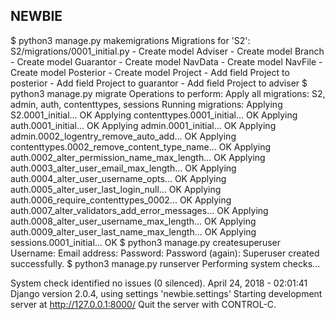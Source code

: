 NEWBIE
----
$ python3 manage.py makemigrations
Migrations for 'S2':
  S2/migrations/0001_initial.py
    - Create model Adviser
    - Create model Branch
    - Create model Guarantor
    - Create model NavData
    - Create model NavFile
    - Create model Posterior
    - Create model Project
    - Add field Project to posterior
    - Add field Project to guarantor
    - Add field Project to adviser
$ python3 manage.py migrate
Operations to perform:
  Apply all migrations: S2, admin, auth, contenttypes, sessions
Running migrations:
  Applying S2.0001_initial... OK
  Applying contenttypes.0001_initial... OK
  Applying auth.0001_initial... OK
  Applying admin.0001_initial... OK
  Applying admin.0002_logentry_remove_auto_add... OK
  Applying contenttypes.0002_remove_content_type_name... OK
  Applying auth.0002_alter_permission_name_max_length... OK
  Applying auth.0003_alter_user_email_max_length... OK
  Applying auth.0004_alter_user_username_opts... OK
  Applying auth.0005_alter_user_last_login_null... OK
  Applying auth.0006_require_contenttypes_0002... OK
  Applying auth.0007_alter_validators_add_error_messages... OK
  Applying auth.0008_alter_user_username_max_length... OK
  Applying auth.0009_alter_user_last_name_max_length... OK
  Applying sessions.0001_initial... OK
$ python3 manage.py createsuperuser
Username:
Email address:
Password: 
Password (again): 
Superuser created successfully.
$ python3 manage.py runserver
Performing system checks...

System check identified no issues (0 silenced).
April 24, 2018 - 02:01:41
Django version 2.0.4, using settings 'newbie.settings'
Starting development server at http://127.0.0.1:8000/
Quit the server with CONTROL-C.

